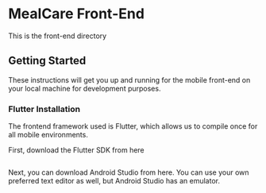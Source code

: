 # MealCare Front-End

This is the front-end directory

## Getting Started

These instructions will get you up and running for the mobile front-end on your local machine for development purposes.

### Flutter Installation

The frontend framework used is Flutter, which allows us to compile once for all mobile environments.

First, download the Flutter SDK from here

```

```

Next, you can download Android Studio from here. You can use your own preferred text editor as well, but Android Studio has an emulator.

```

```


